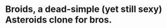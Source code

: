 Broids, a dead-simple (yet still sexy) Asteroids clone for bros.
===============================================================
